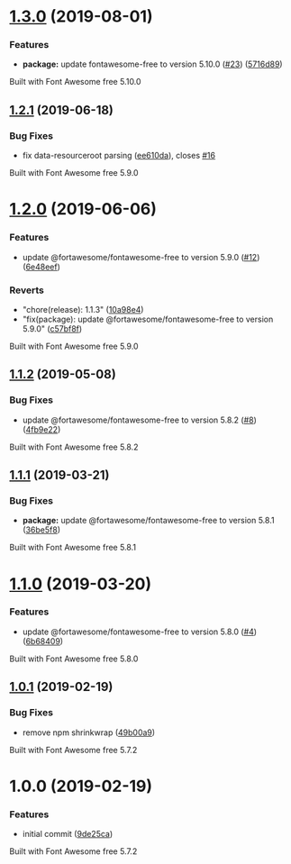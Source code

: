 # [1.3.0](https://github.com/zypA13510/ui5-fontawesome/compare/v1.2.1...v1.3.0) (2019-08-01)


### Features

* **package:** update fontawesome-free to version 5.10.0 ([#23](https://github.com/zypA13510/ui5-fontawesome/issues/23)) ([5716d89](https://github.com/zypA13510/ui5-fontawesome/commit/5716d89))





Built with Font Awesome free 5.10.0

## [1.2.1](https://github.com/zypA13510/ui5-fontawesome/compare/v1.2.0...v1.2.1) (2019-06-18)


### Bug Fixes

* fix data-resourceroot parsing ([ee610da](https://github.com/zypA13510/ui5-fontawesome/commit/ee610da)), closes [#16](https://github.com/zypA13510/ui5-fontawesome/issues/16)





Built with Font Awesome free 5.9.0

# [1.2.0](https://github.com/zypA13510/ui5-fontawesome/compare/v1.1.3...v1.2.0) (2019-06-06)


### Features

* update @fortawesome/fontawesome-free to version 5.9.0 ([#12](https://github.com/zypA13510/ui5-fontawesome/issues/12)) ([6e48eef](https://github.com/zypA13510/ui5-fontawesome/commit/6e48eef))


### Reverts

* "chore(release): 1.1.3" ([10a98e4](https://github.com/zypA13510/ui5-fontawesome/commit/10a98e4))
* "fix(package): update @fortawesome/fontawesome-free to version 5.9.0" ([c57bf8f](https://github.com/zypA13510/ui5-fontawesome/commit/c57bf8f))





Built with Font Awesome free 5.9.0

## [1.1.2](https://github.com/zypA13510/ui5-fontawesome/compare/v1.1.1...v1.1.2) (2019-05-08)


### Bug Fixes

* update @fortawesome/fontawesome-free to version 5.8.2 ([#8](https://github.com/zypA13510/ui5-fontawesome/issues/8)) ([4fb9e22](https://github.com/zypA13510/ui5-fontawesome/commit/4fb9e22))





Built with Font Awesome free 5.8.2

## [1.1.1](https://github.com/zypA13510/ui5-fontawesome/compare/v1.1.0...v1.1.1) (2019-03-21)


### Bug Fixes

* **package:** update @fortawesome/fontawesome-free to version 5.8.1 ([36be5f8](https://github.com/zypA13510/ui5-fontawesome/commit/36be5f8))





Built with Font Awesome free 5.8.1

# [1.1.0](https://github.com/zypA13510/ui5-fontawesome/compare/v1.0.1...v1.1.0) (2019-03-20)


### Features

* update @fortawesome/fontawesome-free to version 5.8.0 ([#4](https://github.com/zypA13510/ui5-fontawesome/issues/4)) ([6b68409](https://github.com/zypA13510/ui5-fontawesome/commit/6b68409))





Built with Font Awesome free 5.8.0

## [1.0.1](https://github.com/zypA13510/ui5-fontawesome/compare/v1.0.0...v1.0.1) (2019-02-19)


### Bug Fixes

* remove npm shrinkwrap ([49b00a9](https://github.com/zypA13510/ui5-fontawesome/commit/49b00a9))





Built with Font Awesome free 5.7.2

# 1.0.0 (2019-02-19)


### Features

* initial commit ([9de25ca](https://github.com/zypA13510/ui5-fontawesome/commit/9de25ca))





Built with Font Awesome free 5.7.2
